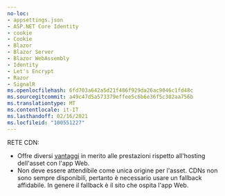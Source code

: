```yaml
---
no-loc:
- appsettings.json
- ASP.NET Core Identity
- cookie
- Cookie
- Blazor
- Blazor Server
- Blazor WebAssembly
- Identity
- Let's Encrypt
- Razor
- SignalR
ms.openlocfilehash: 6fd703a642a5d21f486f929da26ac9046c1fd48c
ms.sourcegitcommit: a49c47d5a573379effee5c6b6e36f5c302aa756b
ms.translationtype: MT
ms.contentlocale: it-IT
ms.lasthandoff: 02/16/2021
ms.locfileid: "100551227"
---
```

RETE CDN:

* Offre diversi [vantaggi](/office365/enterprise/content-delivery-networks#how-do-cdns-make-services-work-faster) in merito alle prestazioni rispetto all'hosting dell'asset con l'app Web.
* Non deve essere attendibile come unica origine per l'asset. CDNs non sono sempre disponibili, pertanto è necessario usare un fallback affidabile. In genere il fallback è il sito che ospita l'app Web.